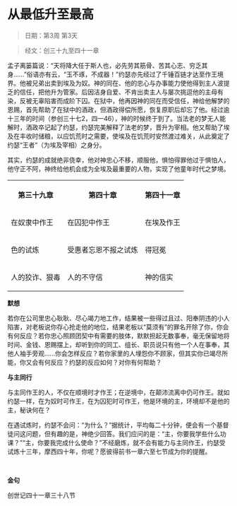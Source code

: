 # 从最低升至最高

> 日期：第3周 第3天

> 经文：创三十九至四十一章

孟子离篓篇说：“天将降大任于斯人也，必先劳其筋骨、苦其心志、穷乏其身……”俗语亦有云，“玉不琢，不成器！”约瑟亦先经过了千锤百链才达至作王境界。他被兄弟出卖到埃及为奴。神的同在、他的忠心与办事能力使他得到主人波提乏的信任，把他升为管家。后因洁身自爱、不肯出卖主人与屡次挑逗他的主母有染，反被无辜陷害而成阶下囚。在狱中，他再因神的同在而受信任，神给他解梦的恩赐，首先帮助了在狱中的酒政，但酒政得偿所愿，恢复原职后却忘了他。经过逾十三年的时间（参创三十七2，四一46），神的时候终于到了。当法老的梦无人能解时，酒政卒记起了约瑟，约瑟完美解释了法老的梦，晋升为宰相。他又帮助了埃及在丰收时储粮，以应饥荒时之需要，使埃及在饥荒时安然渡过难关，从此奠定了约瑟“王者”（为埃及宰相）之身分。

其实，约瑟的成就绝非侥幸，他对神忠心不移，顺服他，惧怕得罪他过于惧怕人，他守正不阿，神终给他机会成为全埃及最重要的人物，实现了他童年时代之梦境。

<table>
 <tbody>
  <tr>
   <th><p>第三十九章</p></th>
   <th><p>第四十章</p></th>
   <th><p>第四十一章</p></th>
  </tr>
  <tr>
   <td><p>在奴隶中作王</p></td>
   <td><p>在囚犯中作王</p></td>
   <td><p>在埃及作王</p></td>
  </tr>
  <tr>
   <td><p>色的试炼</p></td>
   <td><p>受惠者忘恩不报之试炼</p></td>
   <td><p>得冠冕</p></td>
  </tr>
  <tr>
   <td><p>人的狡诈、狠毒</p></td>
   <td><p>人的不守信</p></td>
   <td><p>神的信实</p></td>
  </tr>
 </tbody>
</table>

**默想**

若你在公司里忠心耿耿、尽心竭力地工作，结果被一些得过且过、阳奉阴违的小人陷害，对老板说你存心抢走他的地位，结果老板以“莫须有”的罪名开除了你，你会有何反应？若你忠心照顾团契中有需要的肢体，默默担起无数事奉，毫无保留地将时间、金钱、恩赐摆上，却听到你的同工、组长、职员说只有他一个人在事奉，其他人袖手旁观……你会怎样反应？若你家里的人埋怨你不顾家，但其实你已竭尽所能，你又会有何反应？约瑟的反应如何？对你有何帮助？

**与主同行**

与主同作王的人，不仅在顺境时才作王；在逆境中，在颠沛流离中仍可作王。就如约瑟一样，在为奴时可作王，在为囚犯时可作王，他是环境的主，环境却不是他的主，秘诀何在？

在遇试炼时，约瑟不会问：“为什么？”据统计，平均每二十分钟，便会有一个基督徒问这问题，但有趣的是，神绝少回答。我们应问的是：“主，你要我学些什么功课？”“主，你要我完成什么使命？”不经磨炼，就不会有能力与主同作王，约瑟受试炼十三年，摩西四十年，你呢？愿彼得前书一章六至七节成为你的提醒。

<br>

**金句**

创世记四十一章三十八节



